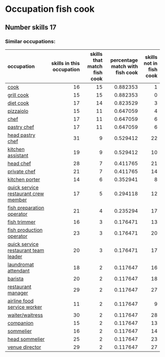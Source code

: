 # Occupation fish cook
## Number skills 17
### Similar occupations:
| occupation                                                                      |   skills in this occupation |   skills that match fish cook |   percentage match with fish cook |   skills not in fish cook |
|:--------------------------------------------------------------------------------|----------------------------:|------------------------------:|----------------------------------:|--------------------------:|
| [cook](cook.md)                                                                 |                          16 |                            15 |                          0.882353 |                         1 |
| [grill cook](grill_cook.md)                                                     |                          15 |                            15 |                          0.882353 |                         0 |
| [diet cook](diet_cook.md)                                                       |                          17 |                            14 |                          0.823529 |                         3 |
| [pizzaiolo](pizzaiolo.md)                                                       |                          15 |                            11 |                          0.647059 |                         4 |
| [chef](chef.md)                                                                 |                          17 |                            11 |                          0.647059 |                         6 |
| [pastry chef](pastry_chef.md)                                                   |                          17 |                            11 |                          0.647059 |                         6 |
| [head pastry chef](head_pastry_chef.md)                                         |                          31 |                             9 |                          0.529412 |                        22 |
| [kitchen assistant](kitchen_assistant.md)                                       |                          19 |                             9 |                          0.529412 |                        10 |
| [head chef](head_chef.md)                                                       |                          28 |                             7 |                          0.411765 |                        21 |
| [private chef](private_chef.md)                                                 |                          21 |                             7 |                          0.411765 |                        14 |
| [kitchen porter](kitchen_porter.md)                                             |                          14 |                             6 |                          0.352941 |                         8 |
| [quick service restaurant crew member](quick_service_restaurant_crew_member.md) |                          17 |                             5 |                          0.294118 |                        12 |
| [fish preparation operator](fish_preparation_operator.md)                       |                          21 |                             4 |                          0.235294 |                        17 |
| [fish trimmer](fish_trimmer.md)                                                 |                          16 |                             3 |                          0.176471 |                        13 |
| [fish production operator](fish_production_operator.md)                         |                          23 |                             3 |                          0.176471 |                        20 |
| [quick service restaurant team leader](quick_service_restaurant_team_leader.md) |                          20 |                             3 |                          0.176471 |                        17 |
| [laundromat attendant](laundromat_attendant.md)                                 |                          18 |                             2 |                          0.117647 |                        16 |
| [barista](barista.md)                                                           |                          20 |                             2 |                          0.117647 |                        18 |
| [restaurant manager](restaurant_manager.md)                                     |                          29 |                             2 |                          0.117647 |                        27 |
| [airline food service worker](airline_food_service_worker.md)                   |                          11 |                             2 |                          0.117647 |                         9 |
| [waiter/waitress](waiter-waitress.md)                                           |                          30 |                             2 |                          0.117647 |                        28 |
| [companion](companion.md)                                                       |                          15 |                             2 |                          0.117647 |                        13 |
| [sommelier](sommelier.md)                                                       |                          16 |                             2 |                          0.117647 |                        14 |
| [head sommelier](head_sommelier.md)                                             |                          25 |                             2 |                          0.117647 |                        23 |
| [venue director](venue_director.md)                                             |                          29 |                             2 |                          0.117647 |                        27 |
